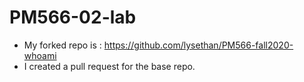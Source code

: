 # PM566-02-lab

- My forked repo is : https://github.com/lysethan/PM566-fall2020-whoami
- I created a pull request for the base repo.



